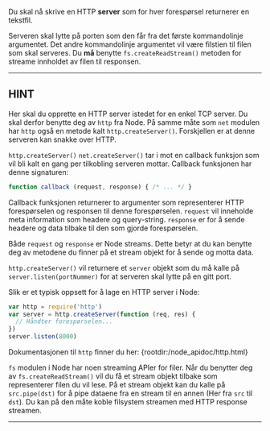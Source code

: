 Du skal nå skrive en HTTP **server** som for hver forespørsel returnerer en tekstfil. 

Serveren skal lytte på porten som den får fra det første kommandolinje argumentet. Det andre kommandolinje argumentet vil være filstien til filen som skal serveres. Du **må** benytte `fs.createReadStream()` metoden for streame innholdet av filen til responsen.

----------------------------------------------------------------------
## HINT

Her skal du opprette en HTTP server istedet for en enkel TCP server. Du skal derfor benytte deg av `http` fra Node. På samme måte som `net` modulen har `http` også en metode kalt `http.createServer()`. Forskjellen er at denne serveren kan snakke over HTTP.

`http.createServer()` `net.createServer()` tar i mot en callback funksjon som vil bli kalt en gang per tilkobling serveren mottar. Callback funksjonen har denne signaturen:

```js
function callback (request, response) { /* ... */ }
```

Callback funksjonen returnerer to argumenter som representerer HTTP forespørselen og responsen til denne forespørselen. `request` vil inneholde meta information som headere og query-string. `response` er for å sende headere og data tilbake til den som gjorde forespørselen.

Både `request` og `response` er Node streams. Dette betyr at du kan benytte deg av metodene du finner på et stream objekt for å sende og motta data.

`http.createServer()` vil returnere et `server` objekt som du må kalle på `server.listen(portNummer)` for at serveren skal lytte på en gitt port.


Slik er et typisk oppsett for å lage en HTTP server i Node:

```js
var http = require('http')
var server = http.createServer(function (req, res) {
  // Håndter forespørselen...
})
server.listen(8000)
```

Dokumentasjonen til `http` finner du her:
  {rootdir:/node_apidoc/http.html}


`fs` modulen i Node har noen streaming APIer for filer. Når du benytter deg av `fs.createReadStream()` vil du få et stream objekt tilbake som representerer filen du vil lese. På et stream objekt kan du kalle på `src.pipe(dst)` for å pipe dataene fra en stream til en annen (Her fra `src` til `dst`). Du kan på den måte koble filsystem streamen med HTTP response streamen. 

----------------------------------------------------------------------
